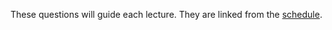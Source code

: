 These questions will guide each lecture. They are linked from the [schedule](https://github.com/jmbhughes/CSCI2824-Discrete-Structures/blob/master/schedule.md). 
